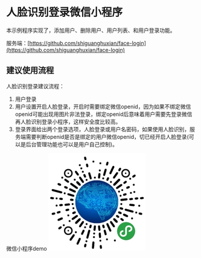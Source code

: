 # 人脸识别登录微信小程序

本示例程序实现了，添加用户、删除用户、用户列表、和用户登录功能。

服务端：[https://github.com/shiguanghuxian/face-login](https://github.com/shiguanghuxian/face-login)

## 建议使用流程

人脸识别登录建议流程：

1. 用户登录
2. 用户设置开启人脸登录，开启时需要绑定微信openid，因为如果不绑定微信openid可能出现用图片非法登录，绑定openid后意味着用户需要先登录微信再人脸识别登录小程序，这样安全度比较高。
3. 登录界面给出两个登录选项，人脸登录或用户名密码，如果使用人脸识别，服务端需要判断openid是否是绑定的用户微信openid，切已经开启人脸登录(可以是后台管理功能也可以是用户自己控制)。



微信小程序demo
![](wxapp.jpg)